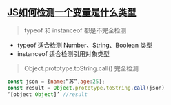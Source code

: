 ## [JS如何检测一个变量是什么类型](https://blog.csdn.net/weixin_35667203/article/details/86714281)

> typeof 和 instanceof 都是不完全检测
- typeof 适合检测 Number、String、Boolean 类型
- instanceof 适合检测引用对象类型
> Object.prototype.toString.call() 完全检测
```js
const json = {name:“苏”,age:25};
const result = Object.prototype.toString.call(json)
‘[object Object]’ //result
```